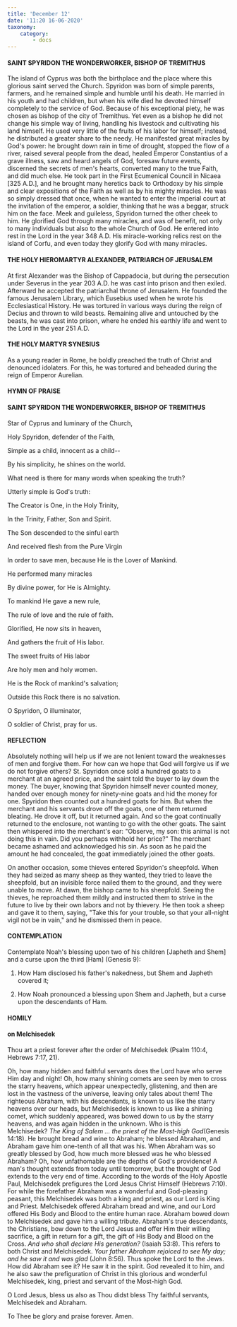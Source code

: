 ```yaml
---
title: 'December 12'
date: '11:20 16-06-2020'
taxonomy:
    category:
        - docs
---
```


#### SAINT SPYRIDON THE WONDERWORKER, BISHOP OF TREMITHUS 


The island of Cyprus was both the birthplace and the place where this glorious saint served the Church. Spyridon was born of simple parents, farmers, and he remained simple and humble until his death. He married in his youth and had children, but when his wife died he devoted himself completely to the service of God. Because of his exceptional piety, he was chosen as bishop of the city of Tremithus. Yet even as a bishop he did not change his simple way of living, handling his livestock and cultivating his land himself. He used very little of the fruits of his labor for himself; instead, he distributed a greater share to the needy. He manifested great miracles by God's power: he brought down rain in time of drought, stopped the flow of a river, raised several people from the dead, healed Emperor Constantius of a grave illness, saw and heard angels of God, foresaw future events, discerned the secrets of men's hearts, converted many to the true Faith, and did much else. He took part in the First Ecumenical Council in Nicaea [325 A.D.], and he brought many heretics back to Orthodoxy by his simple and clear expositions of the Faith as well as by his mighty miracles. He was so simply dressed that once, when he wanted to enter the imperial court at the invitation of the emperor, a soldier, thinking that he was a beggar, struck him on the face. Meek and guileless, Spyridon turned the other cheek to him. He glorified God through many miracles, and was of benefit, not only to many individuals but also to the whole Church of God. He entered into rest in the Lord in the year 348 A.D. His miracle-working relics rest on the island of Corfu, and even today they glorify God with many miracles.

#### THE HOLY HIEROMARTYR ALEXANDER, PATRIARCH OF JERUSALEM

At first Alexander was the Bishop of Cappadocia, but during the persecution under Severus in the year 203 A.D. he was cast into prison and then exiled. Afterward he accepted the patriarchal throne of Jerusalem. He founded the famous Jerusalem Library, which Eusebius used when he wrote his Ecclesiastical History. He was tortured in various ways during the reign of Decius and thrown to wild beasts. Remaining alive and untouched by the beasts, he was cast into prison, where he ended his earthly life and went to the Lord in the year 251 A.D.

#### THE HOLY MARTYR SYNESIUS

As a young reader in Rome, he boldly preached the truth of Christ and denounced idolaters. For this, he was tortured and beheaded during the reign of Emperor Aurelian.



#### HYMN OF PRAISE

#### SAINT SPYRIDON THE WONDERWORKER, BISHOP OF TREMITHUS

Star of Cyprus and luminary of the Church,

Holy Spyridon, defender of the Faith,

Simple as a child, innocent as a child--

By his simplicity, he shines on the world.

What need is there for many words when speaking the truth?

Utterly simple is God's truth:

The Creator is One, in the Holy Trinity,

In the Trinity, Father, Son and Spirit.

The Son descended to the sinful earth

And received flesh from the Pure Virgin

In order to save men, because He is the Lover of Mankind.

He performed many miracles

By divine power, for He is Almighty.

To mankind He gave a new rule,

The rule of love and the rule of faith.

Glorified, He now sits in heaven,

And gathers the fruit of His labor.

The sweet fruits of His labor

Are holy men and holy women.

He is the Rock of mankind's salvation;

Outside this Rock there is no salvation.

O Spyridon, O illuminator,

O soldier of Christ, pray for us.



#### REFLECTION

Absolutely nothing will help us if we are not lenient toward the weaknesses of men and forgive them. For how can we hope that God will forgive us if we do not forgive others? St. Spyridon once sold a hundred goats to a merchant at an agreed price, and the saint told the buyer to lay down the money. The buyer, knowing that Spyridon himself never counted money, handed over enough money for ninety-nine goats and hid the money for one. Spyridon then counted out a hundred goats for him. But when the merchant and his servants drove off the goats, one of them returned bleating. He drove it off, but it returned again. And so the goat continually returned to the enclosure, not wanting to go with the other goats. The saint then whispered into the merchant's ear: "Observe, my son: this animal is not doing this in vain. Did you perhaps withhold her price?" The merchant became ashamed and acknowledged his sin. As soon as he paid the amount he had concealed, the goat immediately joined the other goats.

On another occasion, some thieves entered Spyridon's sheepfold. When they had seized as many sheep as they wanted, they tried to leave the sheepfold, but an invisible force nailed them to the ground, and they were unable to move. At dawn, the bishop came to his sheepfold. Seeing the thieves, he reproached them mildly and instructed them to strive in the future to live by their own labors and not by thievery. He then took a sheep and gave it to them, saying, "Take this for your trouble, so that your all-night vigil not be in vain," and he dismissed them in peace.



#### CONTEMPLATION

Contemplate Noah's blessing upon two of his children [Japheth and Shem] and a curse upon the third [Ham] (Genesis 9):

1.  How Ham disclosed his father's nakedness, but Shem and Japheth covered it;

1.  How Noah pronounced a blessing upon Shem and Japheth, but a curse upon the descendants of Ham.



#### HOMILY

#### on Melchisedek

Thou art a priest forever after the order of Melchisedek (Psalm 110:4, Hebrews 7:17, 21).

Oh, how many hidden and faithful servants does the Lord have who serve Him day and night! Oh, how many shining comets are seen by men to cross the starry heavens, which appear unexpectedly, glistening, and then are lost in the vastness of the universe, leaving only tales about them! The righteous Abraham, with his descendants, is known to us like the starry heavens over our heads, but Melchisedek is known to us like a shining comet, which suddenly appeared, was bowed down to us by the starry heavens, and was again hidden in the unknown. Who is this Melchisedek? *The King of Salem … the priest of the Most-high God*(Genesis 14:18). He brought bread and wine to Abraham; he blessed Abraham, and Abraham gave him one-tenth of all that was his. When Abraham was so greatly blessed by God, how much more blessed was he who blessed Abraham? Oh, how unfathomable are the depths of God's providence! A man's thought extends from today until tomorrow, but the thought of God extends to the very end of time. According to the words of the Holy Apostle Paul, Melchisedek prefigures the Lord Jesus Christ Himself (Hebrews 7:10). For while the forefather Abraham was a wonderful and God-pleasing peasant, this Melchisedek was both a king and priest, as our Lord is King and Priest. Melchisedek offered Abraham bread and wine, and our Lord offered His Body and Blood to the entire human race. Abraham bowed down to Melchisedek and gave him a willing tribute. Abraham's true descendants, the Christians, bow down to the Lord Jesus and offer Him their willing sacrifice, a gift in return for a gift, the gift of His Body and Blood on the Cross. *And who shall declare His generation?* (Isaiah 53:8). This refers to both Christ and Melchisedek. *Your father Abraham rejoiced to see My day; and he saw it and was glad* (John 8:56). Thus spoke the Lord to the Jews. How did Abraham see it? He saw it in the spirit. God revealed it to him, and he also saw the prefiguration of Christ in this glorious and wonderful Melchisedek, king, priest and servant of the Most-high God.

O Lord Jesus, bless us also as Thou didst bless Thy faithful servants, Melchisedek and Abraham.

To Thee be glory and praise forever. Amen.

